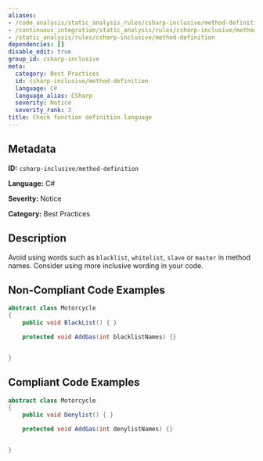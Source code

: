 ```yaml
---
aliases:
- /code_analysis/static_analysis_rules/csharp-inclusive/method-definition
- /continuous_integration/static_analysis/rules/csharp-inclusive/method-definition
- /static_analysis/rules/csharp-inclusive/method-definition
dependencies: []
disable_edit: true
group_id: csharp-inclusive
meta:
  category: Best Practices
  id: csharp-inclusive/method-definition
  language: C#
  language_alias: CSharp
  severity: Notice
  severity_rank: 3
title: Check function definition language
---
```

<!--  SOURCED FROM https://github.com/DataDog/datadog-static-analyzer-rule-docs -->


## Metadata
**ID:** `csharp-inclusive/method-definition`

**Language:** C#

**Severity:** Notice

**Category:** Best Practices

## Description
Avoid using words such as `blacklist`, `whitelist`, `slave` or `master` in method names. Consider using more inclusive wording in your code.

## Non-Compliant Code Examples
```csharp
abstract class Motorcycle
{
    public void BlackList() { }

    protected void AddGas(int blacklistNames) {}


}
```

## Compliant Code Examples
```csharp
abstract class Motorcycle
{
    public void Denylist() { }

    protected void AddGas(int denylistNames) {}


}
```
